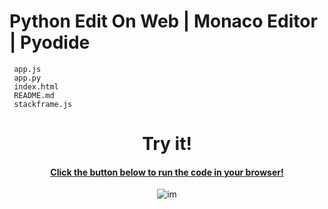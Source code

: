 # Python Edit On Web | Monaco Editor | Pyodide


```
 app.js
 app.py
 index.html
 README.md
 stackframe.js
```

<div align="center">

# Try it!
#### [Click the button below to run the code in your browser!](https://watchakorn-18k.github.io/python-editor-on-browser/)
![im](https://media.discordapp.net/attachments/372372440334073859/1161951628119781499/gamedfdsf.gif?ex=653a2ac8&is=6527b5c8&hm=fea6631035413e959e48c4f1926b00bc667ea9ff6b85a73d4e1bb2384b9f4e20&=&width=365&height=671)

</div>